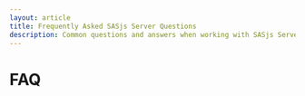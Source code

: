 ```yaml
---
layout: article
title: Frequently Asked SASjs Server Questions
description: Common questions and answers when working with SASjs Server
---
```


# FAQ

